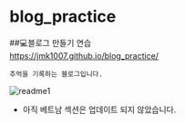 # blog_practice

##💻블로그 만들기 연습  
https://jmk1007.github.io/blog_practice/  

`추억을 기록하는 블로그입니다.`

![readme1](https://user-images.githubusercontent.com/67947887/94345644-610d7900-0062-11eb-90c6-7f3e785af6bc.png)  
+ 아직 베트남 섹션은 업데이트 되지 않았습니다.
